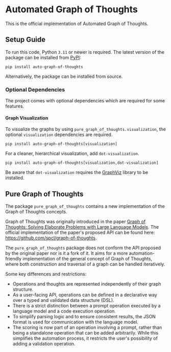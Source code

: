 # Automated Graph of Thoughts
This is the official implementation of Automated Graph of Thoughts.

## Setup Guide
To run this code, Python `3.11` or newer is required.
The latest version of the package can be installed from [PyPI](https://pypi.org/project/auto-graph-of-thoughts/):
```shell
pip install auto-graph-of-thoughts
```
Alternatively, the package can be installed from source.

### Optional Dependencies
The project comes with optional dependencies which are required for some features.

#### Graph Visualization
To visualize the graphs by using `pure_graph_of_thoughts.visualization`, 
the optional `visualization` dependencies are required.
```shell
pip install auto-graph-of-thoughts[visualization]
```
For a cleaner, hierarchical visualization, add `dot-visualization`.
```shell
pip install auto-graph-of-thoughts[visualization,dot-visualization]
```
Be aware that `dot-visualization` requires the [GraphViz](https://graphviz.org/) library to be installed.

## Pure Graph of Thoughts
The package `pure_graph_of_thoughts` contains a new implementation of the Graph of Thoughts concepts.

Graph of Thoughts was originally introduced in the paper 
[Graph of Thoughts: Solving Elaborate Problems with Large Language Models](https://arxiv.org/pdf/2308.09687.pdf).
The official implementation of the paper's proposed API can be found here: https://github.com/spcl/graph-of-thoughts.

The `pure_graph_of_thoughts` package does not conform the API proposed by the original paper nor is it a fork of it.
It aims for a more automation-friendly implementation of the general concept of Graph of Thoughts, 
where both construction and traversal of a graph can be handled iteratively.

Some key differences and restrictions:
- Operations and thoughts are represented independently of their graph structure.
- As a user-facing API, operations can be defined in a declarative way over a typed and validated data structure (DSL).
- There is a strict distinction between a prompt operation executed by a language model and a code execution operation.
- To simplify parsing logic and to ensure consistent results, the JSON format is used for communication with the language model.
- The scoring is now part of an operation involving a prompt, rather than being a standalone operation that can be added arbitrarily.
  While this simplifies the automation process, it restricts the user's possibility of adding a validation operation.
